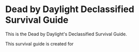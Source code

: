 # Dead by Daylight Declassified Survival Guide

This is the Dead by Daylight's Declassified Survival Guide.

This survival guide is created for 